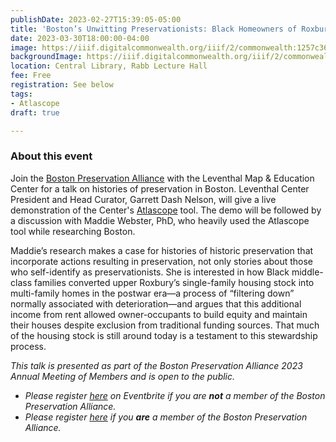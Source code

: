 ```yaml
---
publishDate: 2023-02-27T15:39:05-05:00
title: 'Boston’s Unwitting Preservationists: Black Homeowners of Roxbury'
date: 2023-03-30T18:00:00-04:00
image: https://iiif.digitalcommonwealth.org/iiif/2/commonwealth:1257c3668/798,1030,6279,3853/2000,/0/default.jpg
backgroundImage: https://iiif.digitalcommonwealth.org/iiif/2/commonwealth:1257c3668/798,1030,6279,3853/2000,/0/default.jpg
location: Central Library, Rabb Lecture Hall
fee: Free
registration: See below
tags:
- Atlascope
draft: true

---
```

### About this event

Join the [Boston Preservation Alliance](https://www.bostonpreservation.org/) with the Leventhal Map & Education Center for a talk on histories of preservation in Boston. Leventhal Center President and Head Curator, Garrett Dash Nelson, will give a live demonstration of the Center's [Atlascope](https://www.atlascope.org/) tool. The demo will be followed by a discussion with Maddie Webster, PhD, who heavily used the Atlascope tool while researching Boston.

Maddie’s research makes a case for histories of historic preservation that incorporate actions resulting in preservation, not only stories about those who self-identify as preservationists. She is interested in how Black middle-class families converted upper Roxbury’s single-family housing stock into multi-family homes in the postwar era—a process of “filtering down” normally associated with deterioration—and argues that this additional income from rent allowed owner-occupants to build equity and maintain their houses despite exclusion from traditional funding sources. That much of the housing stock is still around today is a testament to this stewardship process.

_This talk is presented as part of the Boston Preservation Alliance 2023 Annual Meeting of Members and is open to the public._

* _Please register_ [_here_](https://www.eventbrite.com/e/bostons-unwitting-preservationists-black-homeowners-of-roxbury-tickets-565564708267) _on Eventbrite if you are **not** a member of the Boston Preservation Alliance._
* _Please register_ [_here_](https://bostonpreservation.org/annual/2023) _if you **are** a member of the Boston Preservation Alliance._